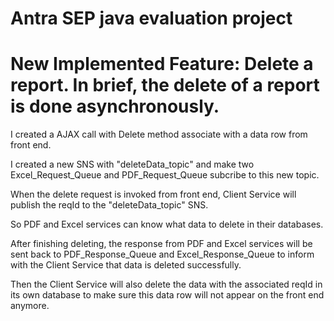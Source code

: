 # Antra SEP java evaluation project

# New Implemented Feature: Delete a report. In brief, the delete of a report is done asynchronously. 

I created a AJAX call with Delete method associate with a data row from front end.

I created a new SNS with "deleteData_topic" and make two Excel_Request_Queue and PDF_Request_Queue subcribe to this new topic.

When the delete request is invoked from front end, Client Service will publish the reqId to the "deleteData_topic" SNS.

So PDF and Excel services can know what data to delete in their databases.

After finishing deleting, the response from PDF and Excel services will be sent back to PDF_Response_Queue and Excel_Response_Queue to inform with the Client Service that data is deleted successfully. 

Then the Client Service will also delete the data with the associated reqId in its own database to make sure this data row will not appear on the front end anymore.
